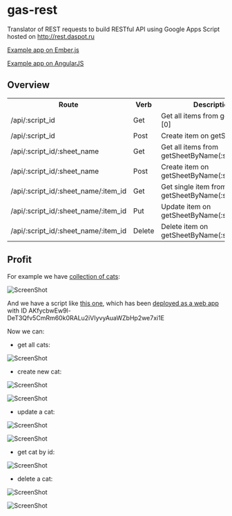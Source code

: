 gas-rest
========

Translator of REST requests to build RESTful API using Google Apps Script hosted on http://rest.daspot.ru

[Example app on Ember.js](http://dab00.gweb.io/gas-rest-ember/)

[Example app on AngularJS](http://dab00.gweb.io/gas-rest-angular/)

Overview
----------

<table>  
  <tr>
    <th>Route</th>
    <th>Verb</th>
    <th>Description</th>
  </tr>
  <tr>
    <td>/api/:script_id</td>
    <td>Get</td>
    <td>Get all items from getSheets()[0]</td>
  </tr>
  <tr>
    <td>/api/:script_id</td>
    <td>Post</td>
    <td>Create item on getSheets()[0]</td>
  </tr>
  <tr>
    <td>/api/:script_id/:sheet_name</td>
    <td>Get</td>
    <td>Get all items from getSheetByName(:sheet_name)</td>
  </tr>
  <tr>
    <td>/api/:script_id/:sheet_name</td>
    <td>Post</td>
    <td>Create item on getSheetByName(:sheet_name)</td>
  </tr>
  <tr>
    <td>/api/:script_id/:sheet_name/:item_id</td>
    <td>Get</td>
    <td>Get single item from getSheetByName(:sheet_name)</td>
  </tr>
  <tr>
    <td>/api/:script_id/:sheet_name/:item_id</td>
    <td>Put</td>
    <td>Update item on getSheetByName(:sheet_name)</td>
  </tr>
  <tr>
    <td>/api/:script_id/:sheet_name/:item_id</td>
    <td>Delete</td>
    <td>Delete item on getSheetByName(:sheet_name)</td>
  </tr>
</table>

Profit
----------

For example we have [collection of cats](https://docs.google.com/spreadsheets/d/1rDit6RtL6ohww86sHsE8d66DjncQmKe25dqU9jz0F90/edit):

![ScreenShot](https://github.com/dab00/gas-rest/raw/master/scr/scr1.jpg) 

And we have a script like [this one](https://github.com/dab00/gas-rest/blob/master/code.gs), which has been [deployed as a web app](https://script.google.com/macros/s/AKfycbwEw9l-DeT3Qfv5CmRm60k0RALu2iVIyvyAuaWZbHp2we7xi1E/exec) with ID AKfycbwEw9l-DeT3Qfv5CmRm60k0RALu2iVIyvyAuaWZbHp2we7xi1E

Now we can:
- get all cats:

![ScreenShot](https://github.com/dab00/gas-rest/raw/master/scr/scr2.jpg)

- create new cat:

![ScreenShot](https://github.com/dab00/gas-rest/raw/master/scr/scr3.jpg)

![ScreenShot](https://github.com/dab00/gas-rest/raw/master/scr/scr4.jpg)

- update a cat:

![ScreenShot](https://github.com/dab00/gas-rest/raw/master/scr/scr5.jpg)

![ScreenShot](https://github.com/dab00/gas-rest/raw/master/scr/scr6.jpg)

- get cat by id:

![ScreenShot](https://github.com/dab00/gas-rest/raw/master/scr/scr7.jpg)

- delete a cat:

![ScreenShot](https://github.com/dab00/gas-rest/raw/master/scr/scr8.jpg)

![ScreenShot](https://github.com/dab00/gas-rest/raw/master/scr/scr9.jpg)
